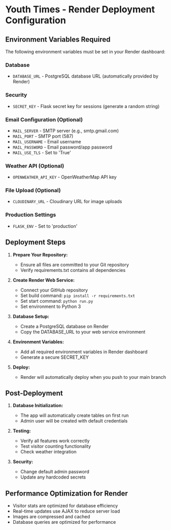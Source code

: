 # Youth Times - Render Deployment Configuration

## Environment Variables Required

The following environment variables must be set in your Render dashboard:

### Database
- `DATABASE_URL` - PostgreSQL database URL (automatically provided by Render)

### Security
- `SECRET_KEY` - Flask secret key for sessions (generate a random string)

### Email Configuration (Optional)
- `MAIL_SERVER` - SMTP server (e.g., smtp.gmail.com)
- `MAIL_PORT` - SMTP port (587)
- `MAIL_USERNAME` - Email username
- `MAIL_PASSWORD` - Email password/app password
- `MAIL_USE_TLS` - Set to 'True'

### Weather API (Optional)
- `OPENWEATHER_API_KEY` - OpenWeatherMap API key

### File Upload (Optional)
- `CLOUDINARY_URL` - Cloudinary URL for image uploads

### Production Settings
- `FLASK_ENV` - Set to 'production'

## Deployment Steps

1. **Prepare Your Repository:**
   - Ensure all files are committed to your Git repository
   - Verify requirements.txt contains all dependencies

2. **Create Render Web Service:**
   - Connect your GitHub repository
   - Set build command: `pip install -r requirements.txt`
   - Set start command: `python run.py`
   - Set environment to Python 3

3. **Database Setup:**
   - Create a PostgreSQL database on Render
   - Copy the DATABASE_URL to your web service environment

4. **Environment Variables:**
   - Add all required environment variables in Render dashboard
   - Generate a secure SECRET_KEY

5. **Deploy:**
   - Render will automatically deploy when you push to your main branch

## Post-Deployment

1. **Database Initialization:**
   - The app will automatically create tables on first run
   - Admin user will be created with default credentials

2. **Testing:**
   - Verify all features work correctly
   - Test visitor counting functionality
   - Check weather integration

3. **Security:**
   - Change default admin password
   - Update any hardcoded secrets

## Performance Optimization for Render

- Visitor stats are optimized for database efficiency
- Real-time updates use AJAX to reduce server load
- Images are compressed and cached
- Database queries are optimized for performance
